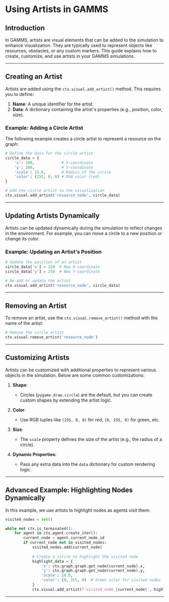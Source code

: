 # Using Artists in GAMMS

## Introduction

In GAMMS, artists are visual elements that can be added to the simulation to enhance visualization. They are typically used to represent objects like resources, obstacles, or any custom markers. This guide explains how to create, customize, and use artists in your GAMMS simulations.

---

## Creating an Artist

Artists are added using the `ctx.visual.add_artist()` method. This requires you to define:
1. **Name**: A unique identifier for the artist.
2. **Data**: A dictionary containing the artist's properties (e.g., position, color, size).

### Example: Adding a Circle Artist

The following example creates a circle artist to represent a resource on the graph:

```python
# Define the data for the circle artist
circle_data = {
    'x': 100,            # X-coordinate
    'y': 200,            # Y-coordinate
    'scale': 15.0,       # Radius of the circle
    'color': (255, 0, 0) # RGB color (red)
}

# Add the circle artist to the visualization
ctx.visual.add_artist('resource_node', circle_data)
```

---

## Updating Artists Dynamically

Artists can be updated dynamically during the simulation to reflect changes in the environment. For example, you can move a circle to a new position or change its color.

### Example: Updating an Artist's Position

```python
# Update the position of an artist
circle_data['x'] = 150  # New X-coordinate
circle_data['y'] = 250  # New Y-coordinate

# Re-add or update the artist
ctx.visual.add_artist('resource_node', circle_data)
```

---

## Removing an Artist

To remove an artist, use the `ctx.visual.remove_artist()` method with the name of the artist:

```python
# Remove the circle artist
ctx.visual.remove_artist('resource_node')
```

---

## Customizing Artists

Artists can be customized with additional properties to represent various objects in the simulation. Below are some common customizations:

1. **Shape**:
   - Circles (`pygame.draw.circle`) are the default, but you can create custom shapes by extending the artist logic.

2. **Color**:
   - Use RGB tuples like `(255, 0, 0)` for red, `(0, 255, 0)` for green, etc.

3. **Size**:
   - The `scale` property defines the size of the artist (e.g., the radius of a circle).

4. **Dynamic Properties**:
   - Pass any extra data into the `data` dictionary for custom rendering logic.

---

## Advanced Example: Highlighting Nodes Dynamically

In this example, we use artists to highlight nodes as agents visit them:

```python
visited_nodes = set()

while not ctx.is_terminated():
    for agent in ctx.agent.create_iter():
        current_node = agent.current_node_id
        if current_node not in visited_nodes:
            visited_nodes.add(current_node)
            
            # Create a circle to highlight the visited node
            highlight_data = {
                'x': ctx.graph.graph.get_node(current_node).x,
                'y': ctx.graph.graph.get_node(current_node).y,
                'scale': 10.0,
                'color': (0, 255, 0)  # Green color for visited nodes
            }
            ctx.visual.add_artist(f'visited_node_{current_node}', highlight_data)
```

---